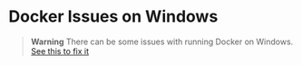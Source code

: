 # Docker Issues on Windows

> **Warning**
> There can be some issues with running Docker on Windows. [See this to fix it](..\docs\docker-issues-on-windows.md)
